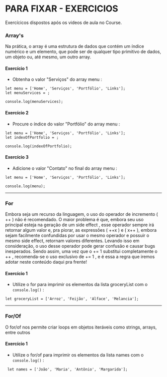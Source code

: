 # PARA FIXAR - EXERCICIOS

Exercícicos dispostos após os videos de aula no Course.

### Array's
Na prática, o array é uma estrutura de dados que contém um índice numérico e um elemento, que pode ser de qualquer tipo primitivo de dados, um objeto ou, até mesmo, um outro array.
#### Exercício 1

* Obtenha o valor "Serviços" do array menu :
```
let menu = ['Home', 'Serviços', 'Portfólio', 'Links'];
let menuServices = ;

console.log(menuServices);
```

#### Exercício 2

* Procure o índice do valor "Portfólio" do array menu :

```
let menu = ['Home', 'Serviços', 'Portfólio', 'Links'];
let indexOfPortfolio = ;

console.log(indexOfPortfolio); 
```
#### Exercício 3

* Adicione o valor "Contato" no final do array menu :
```
let menu = ['Home', 'Serviços', 'Portfólio', 'Links'];

console.log(menu);
```
---
### For
Embora seja um recurso da linguagem, o uso do operador de incremento ( ++ ) não é recomendado. O maior problema é que, embora seu uso principal esteja na geração de um side effect , esse operador sempre irá retornar algum valor e, pra piorar, as expressões ( ++x ) e ( x++ ), embora sejam facilmente confundidas por usar o mesmo operador e possuir o mesmo side effect, retornam valores diferentes.
Levando isso em consideração, o uso desse operador pode gerar confusão e causar bugs inesperados. Sendo assim, uma vez que o += 1 substitui completamente o ++ , recomenda-se o uso exclusivo de += 1 , e é essa a regra que iremos adotar neste conteúdo daqui pra frente!
#### Exercício 1
- Utilize o for para imprimir os elementos da lista groceryList com o `console.log()` :
``` 
let groceryList = ['Arroz', 'Feijão', 'Alface', 'Melancia'];
```

---
### For/Of
O for/of nos permite criar loops em objetos iteráveis como strings, arrays, entre outros

#### Exercício 1
- Utilize o for/of para imprimir os elementos da lista names com o `console.log()` :

```
 let names = ['João', 'Maria', 'Antônio', 'Margarida'];
```
